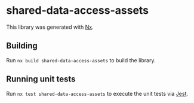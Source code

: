 # shared-data-access-assets

This library was generated with [Nx](https://nx.dev).

## Building

Run `nx build shared-data-access-assets` to build the library.

## Running unit tests

Run `nx test shared-data-access-assets` to execute the unit tests via [Jest](https://jestjs.io).
